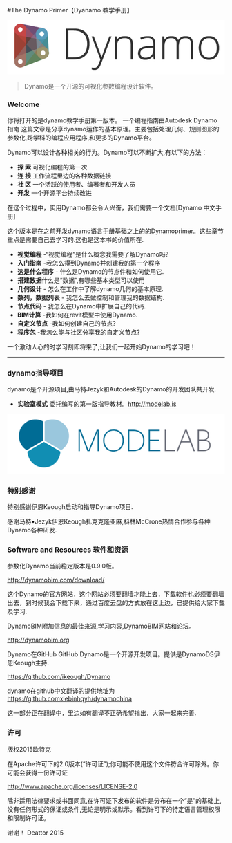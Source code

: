 #The Dynamo Primer【Dyanamo 教学手册】

![Dynamo Logo](images/dynamo_logo_dark-trim.png)

> Dynamo是一个开源的可视化参数编程设计软件。

### Welcome

你将打开的是dynamo教学手册第一版本。
一个编程指南由Autodesk Dynamo 指南
这篇文章是分享dynamo运作的基本原理。主要包括处理几何、规则图形的参数化,跨学科的编程应用程序,和更多的Dynamo平台。


Dynamo可以设计各种相关的行为。Dynamo可以不断扩大,有以下的方法：


* **探  索**   可视化编程的第一次
* **连  接** 工作流程里边的各种数据链接
* **社 区** 一个活跃的使用者、编著者和开发人员
* **开发** 一个开源平台持续改进

在这个过程中，实用Dynamo都会令人兴奋，我们需要一个文档[Dynamo 中文手册]


这个版本是在之前开发dynamo语言手册基础之上的的Dynamoprimer。这些章节重点是需要自己去学习的.这也是这本书的价值所在.


* **视觉编程** -“视觉编程”是什么概念我需要了解Dynamo吗?
* **入门指南** -我怎么得到Dynamo并创建我的第一个程序
* **这是什么程序** - 什么是Dynamo的节点件和如何使用它.
*  **搭建数据**什么是“数据”,有哪些基本类型可以使用
* **几何设计** - 怎么在工作中了解dynamo几何的基本原理.
*  **数列，数据列表** - 我怎么去做控制和管理我的数据结构.
* **节点代码** - 我怎么在Dynamo中扩展自己的代码.
* **BIM计算** -我如何在revit模型中使用Dynamo.
* **自定义节点** -我如何创建自己的节点?
* **程序包** -我怎么能与社区分享我的自定义节点?


一个激动人心的时学习刻即将来了,让我们一起开始Dynamo的学习吧！

---
###  dynamo指导项目


dynamo是个开源项目,由马特Jezyk和Autodesk的Dynamo的开发团队共开发.


* **实验室模式**  委托编写的第一版指导教材。http://modelab.is

![Mode Lab Logo](images/MODELAB_Logo.png)

### 特别感谢


特别感谢伊恩Keough启动和指导Dynamo项目.



感谢马特•Jezyk伊恩Keough扎克克隆亚麻,科林McCrone热情合作参与各种Dynamo各种研发.

### Software and Resources   软件和资源

参数化Dynamo当前稳定版本是0.9.0版。


http://dynamobim.com/download/

这个Dynamo的官方网站，这个网站必须要翻墙才能上去，下载软件也必须要翻墙出去，到时候我会下载下来，通过百度云盘的方式放在这上边，已提供给大家下载及学习.

DynamoBIM附加信息的最佳来源,学习内容,DynamoBIM网站和论坛。

http://dynamobim.org

Dynamo在GitHub GitHub Dynamo是一个开源开发项目。提供是DynamoDS伊恩Keough主持.

https://github.com/ikeough/Dynamo

dynamo在github中文翻译的提供地址为 https://github.comxiebinhqyh/dynamochina

这一部分正在翻译中，里边如有翻译不正确希望指出，大家一起来完善.

### 许可
  版权2015欧特克


在Apache许可下的2.0版本(“许可证”);你可能不使用这个文件符合许可除外。你可能会获得一份许可证

http://www.apache.org/licenses/LICENSE-2.0


除非适用法律要求或书面同意,在许可证下发布的软件是分布在一个“是”的基础上,没有任何形式的保证或条件,无论是明示或默示。看到许可下的特定语言管理权限和限制许可证。

谢谢！ Deattor 2015
